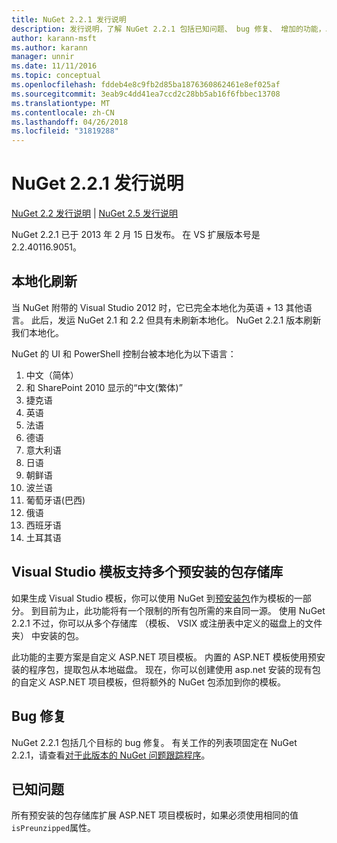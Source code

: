 ```yaml
---
title: NuGet 2.2.1 发行说明
description: 发行说明，了解 NuGet 2.2.1 包括已知问题、 bug 修复、 增加的功能，以及 DCRs。
author: karann-msft
ms.author: karann
manager: unnir
ms.date: 11/11/2016
ms.topic: conceptual
ms.openlocfilehash: fddeb4e8c9fb2d85ba1876360862461e8ef025af
ms.sourcegitcommit: 3eab9c4dd41ea7ccd2c28bb5ab16f6fbbec13708
ms.translationtype: MT
ms.contentlocale: zh-CN
ms.lasthandoff: 04/26/2018
ms.locfileid: "31819288"
---
```

# <a name="nuget-221-release-notes"></a>NuGet 2.2.1 发行说明

[NuGet 2.2 发行说明](../release-notes/nuget-2.2.md) | [NuGet 2.5 发行说明](../release-notes/nuget-2.5.md)

NuGet 2.2.1 已于 2013 年 2 月 15 日发布。  在 VS 扩展版本号是 2.2.40116.9051。

## <a name="localization-refresh"></a>本地化刷新
当 NuGet 附带的 Visual Studio 2012 时，它已完全本地化为英语 + 13 其他语言。  此后，发运 NuGet 2.1 和 2.2 但具有未刷新本地化。  NuGet 2.2.1 版本刷新我们本地化。

NuGet 的 UI 和 PowerShell 控制台被本地化为以下语言：

1. 中文（简体）
1. 和 SharePoint 2010 显示的“中文(繁体)”
1. 捷克语
1. 英语
1. 法语
1. 德语
1. 意大利语
1. 日语
1. 朝鲜语
1. 波兰语
1. 葡萄牙语(巴西)
1. 俄语
1. 西班牙语
1. 土耳其语

## <a name="visual-studio-templates-support-multiple-preinstalled-package-repositories"></a>Visual Studio 模板支持多个预安装的包存储库
如果生成 Visual Studio 模板，你可以使用 NuGet 到[预安装包](../visual-studio-extensibility/visual-studio-templates.md)作为模板的一部分。  到目前为止，此功能将有一个限制的所有包所需的来自同一源。  使用 NuGet 2.2.1 不过，你可以从多个存储库 （模板、 VSIX 或注册表中定义的磁盘上的文件夹） 中安装的包。

此功能的主要方案是自定义 ASP.NET 项目模板。  内置的 ASP.NET 模板使用预安装的程序包，提取包从本地磁盘。  现在，你可以创建使用 asp.net 安装的现有包的自定义 ASP.NET 项目模板，但将额外的 NuGet 包添加到你的模板。

## <a name="bug-fixes"></a>Bug 修复
NuGet 2.2.1 包括几个目标的 bug 修复。 有关工作的列表项固定在 NuGet 2.2.1，请查看[对于此版本的 NuGet 问题跟踪程序](http://nuget.codeplex.com/workitem/list/advanced?keyword=&status=Closed&type=All&priority=All&release=NuGet%202.2.1&assignedTo=All&component=All&sortField=LastUpdatedDate&sortDirection=Descending&page=0)。


## <a name="known-issues"></a>已知问题

所有预安装的包存储库扩展 ASP.NET 项目模板时，如果必须使用相同的值`isPreunzipped`属性。
